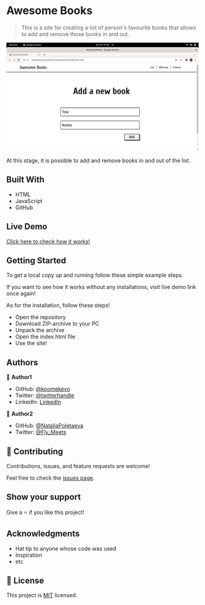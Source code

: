 [](https://img.shields.io/badge/Microverse-blueviolet)

# Awesome Books

> This is a site for creating a list of person's favourite books that allows to add and remove those books in and out.

![screenshot](./app_screenshot.png)

At this stage, it is possible to add and remove books in and out of the list.

## Built With

- HTML
- JavaScript
- GitHub

## Live Demo

[Click here to check how it works!](https://livedemo.com)


## Getting Started

To get a local copy up and running follow these simple example steps.

If you want to see how it works without any installations, visit live demo link once again!

As for the installation, follow these steps!

- Open the repository
- Download ZIP-archive to your PC
- Unpack the archive
- Open the index.html file
- Use the site!

## Authors

👤 **Author1**

- GitHub: [@koomekevo](https://github.com/koomekevo)
- Twitter: [@twitterhandle](https://twitter.com/twitterhandle)
- LinkedIn: [LinkedIn](https://linkedin.com/in/linkedinhandle)

👤 **Author2**

- GitHub: [@NataliaPoletaeva](https://github.com/NataliaPoletaeva)
- Twitter: [@Fly_Meets](https://twitter.com/Fly_Meets)

## 🤝 Contributing

Contributions, issues, and feature requests are welcome!

Feel free to check the [issues page](../../issues/).

## Show your support

Give a ⭐️ if you like this project!

## Acknowledgments

- Hat tip to anyone whose code was used
- Inspiration
- etc

## 📝 License

This project is [MIT](./MIT.md) licensed.
